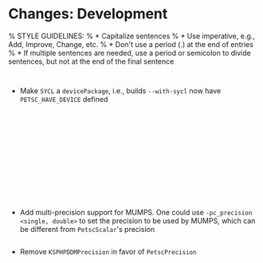 # Changes: Development

% STYLE GUIDELINES:
% * Capitalize sentences
% * Use imperative, e.g., Add, Improve, Change, etc.
% * Don't use a period (.) at the end of entries
% * If multiple sentences are needed, use a period or semicolon to divide sentences, but not at the end of the final sentence

```{rubric} General:
```

```{rubric} Configure/Build:
```

- Make `SYCL` a `devicePackage`, i.e., builds `--with-sycl` now have `PETSC_HAVE_DEVICE` defined

```{rubric} Sys:
```

```{rubric} Event Logging:
```

```{rubric} PetscViewer:
```

```{rubric} PetscDraw:
```

```{rubric} AO:
```

```{rubric} IS:
```

```{rubric} VecScatter / PetscSF:
```

```{rubric} PF:
```

```{rubric} Vec:
```

```{rubric} PetscSection:
```

```{rubric} PetscPartitioner:
```

```{rubric} Mat:
```

```{rubric} MatCoarsen:
```

```{rubric} PC:
```

- Add multi-precision support for MUMPS. One could use `-pc_precision <single, double>` to set the precision to be used by MUMPS, which can be different from `PetscScalar`'s precision

```{rubric} KSP:
```

- Remove `KSPHPDDMPrecision` in favor of `PetscPrecision`

```{rubric} SNES:
```

```{rubric} SNESLineSearch:
```

```{rubric} TS:
```

```{rubric} TAO:
```

```{rubric} PetscRegressor:
```

```{rubric} DM/DA:
```

```{rubric} DMSwarm:
```

```{rubric} DMPlex:
```

```{rubric} FE/FV:
```

```{rubric} DMNetwork:
```

```{rubric} DMStag:
```

```{rubric} DT:
```

```{rubric} Fortran:
```
